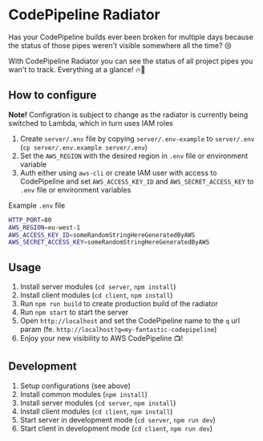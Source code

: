# CodePipeline Radiator

Has your CodePipeline builds ever been broken for multiple days because the status of those pipes weren't visible somewhere all the time? 😢

With CodePipeline Radiator you can see the status of all project pipes you wan't to track. Everything at a glance! 🔥👀

## How to configure

__Note!__ Configration is subject to change as the radiator is currently being switched to Lambda, which in turn uses IAM roles

1. Create `server/.env` file by copying `server/.env-example` to `server/.env` (`cp server/.env.example server/.env`)
2. Set the `AWS_REGION` with the desired region in `.env` file or environment variable
3. Auth either using `aws-cli` or create IAM user with access to CodePipeline and set `AWS_ACCESS_KEY_ID` and `AWS_SECRET_ACCESS_KEY` to `.env` file or environment variables

Example `.env` file

```bash
HTTP_PORT=80
AWS_REGION=eu-west-1
AWS_ACCESS_KEY_ID=someRandomStringHereGeneratedByAWS
AWS_SECRET_ACCESS_KEY=someRandomStringHereGeneratedByAWS
```

## Usage

1. Install server modules (`cd server`, `npm install`)
2. Install client modules (`cd client`, `npm install`)
3. Run `npm run build` to create production build of the radiator
4. Run `npm start` to start the server
5. Open `http://localhost` and set the CodePipeline name to the `q` url param (fe. `http://localhost?q=my-fantastic-codepipeline`)
6. Enjoy your new visibility to AWS CodePipeline 📺!

## Development

1. Setup configurations (see above)
2. Install common modules (`npm install`)
3. Install server modules (`cd server`, `npm install`)
4. Install client modules (`cd client`, `npm install`)
5. Start server in development mode (`cd server`, `npm run dev`)
6. Start client in development mode (`cd client`, `npm run dev`)

